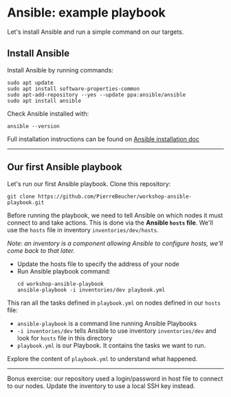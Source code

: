 # Ansible: example playbook

Let's install Ansible and run a simple command on our targets.

## Install Ansible

Install Ansible by running commands:

```
sudo apt update
sudo apt install software-properties-common
sudo apt-add-repository --yes --update ppa:ansible/ansible
sudo apt install ansible
```

Check Ansible installed with:

```
ansible --version
```

Full installation instructions can be found on [Ansible installation doc](https://docs.ansible.com/ansible/latest/installation_guide/intro_installation.html)

---

## Our first Ansible playbook

Let's run our first Ansible playbook. Clone this repository:

```
git clone https://github.com/PierreBeucher/workshop-ansible-playbook.git
```

Before running the playbook, we need to tell Ansible on which nodes it must connect to and take actions. This is done via the **Ansible `hosts` file**. We'll use the `hosts` file in inventory `inventories/dev/hosts`.

_Note: an inventory is a component allowing Ansible to configure hosts, we'll come back to that later._

- Update the hosts file to specify the address of your node
- Run Ansible playbook command:
    ```
    cd workshop-ansible-playbook   
    ansible-playbook -i inventories/dev playbook.yml
    ```

This ran all the tasks defined in `playbook.yml` on nodes defined in our `hosts` file:
- `ansible-playbook` is a command line running Ansible Playbooks
- `-i inventories/dev` tells Ansible to use inventory `inventories/dev` and look for `hosts` file in this directory
- `playbook.yml` is our Playbook. It contains the tasks we want to run.

Explore the content of `playbook.yml` to understand what happened.

---

Bonus exercise: our repository used a login/password in host file to connect to our nodes. Update the inventory to use a local SSH key instead.